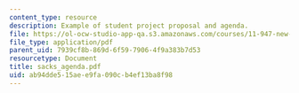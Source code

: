 ```yaml
---
content_type: resource
description: Example of student project proposal and agenda.
file: https://ol-ocw-studio-app-qa.s3.amazonaws.com/courses/11-947-new-century-cities-real-estate-digital-technology-and-design-fall-2004/ab94dde515aee9fa090cb4ef13ba8f98_sacks_agenda.pdf
file_type: application/pdf
parent_uid: 7939cf8b-869d-6f59-7906-4f9a383b7d53
resourcetype: Document
title: sacks_agenda.pdf
uid: ab94dde5-15ae-e9fa-090c-b4ef13ba8f98
---
```

